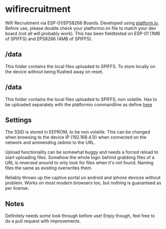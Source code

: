 # wifirecruitment
Wifi Recruitment via ESP-01/EPS8266 Boards.
Developed using [platform.io](https://platformio.org/). Before use, please double check your platformio.ini file to match your dev board (not all will probably work). This has been fieldtested on ESP-01 (1MB of SPIFFS) and EPS8266 (4MB of SPIFFS).

## /data
This folder contains the local files uploaded to SPIFFS. To store locally on the device without being flushed away on reset. 

## /data
This folder contains the local files uploaded to SPIFFS, non volatile. Has to be uploaded separately with the platformio commandline as define [here](https://docs.platformio.org/en/latest/platforms/espressif8266.html#uploading-files-to-file-system-spiffs)

## Settings
The SSID is stored in EEPROM, to be non volatile. This can be changed when browsing to the device IP (192.168.4.1)) when connected on the network and ammending /admin to the URL.

Upload functionality can be somewhat buggy and needs a forced reload to start uploading files. Somehow the whole logic behind grabbing files of a URL is reversed around to only look for files when it's not found. Naming files the same as existing overwrites them.

Reliably throws up the captive portal on android and iphone devices without problem. Works on most modern browsers too, but nothing is guaranteed as per license.

## Notes
Definitely needs some look through before use! Enjoy though, feel free to do a pull request with improvements.


